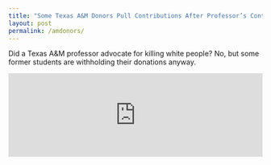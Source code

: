 ```yaml
---
title: "Some Texas A&M Donors Pull Contributions After Professor’s Controversial Remarks"
layout: post
permalink: /amdonors/
---
```


Did a Texas A&M professor advocate for killing white people? No, but some former students are withholding their donations anyway.

<iframe width="100%" height="166" scrolling="no" frameborder="no" src="https://w.soundcloud.com/player/?url=https%3A//api.soundcloud.com/tracks/331716805&amp;color=ff5500"></iframe>